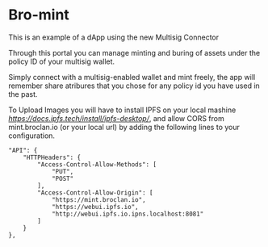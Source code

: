 # Bro-mint

This is an example of a dApp using the new Multisig Connector

Through this portal you can manage minting and buring of assets under the policy ID of your multisig wallet.

Simply connect with a multisig-enabled wallet and mint freely, the app will remember share atribures that you chose for any policy id you have used in the past. 

To Upload Images you will have to install IPFS on your local mashine *https://docs.ipfs.tech/install/ipfs-desktop/*, and allow CORS from mint.broclan.io (or your local url) by adding the following lines to your configuration. 

	"API": {
		"HTTPHeaders": {
			"Access-Control-Allow-Methods": [
				"PUT",
				"POST"
			],
			"Access-Control-Allow-Origin": [
				"https://mint.broclan.io",
				"https://webui.ipfs.io",
				"http://webui.ipfs.io.ipns.localhost:8081"
			]
		}
	},

